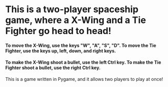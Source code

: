 # This is a two-player spaceship game, where a X-Wing and a Tie Fighter go head to head! 
#### To move the X-Wing, use the keys "W", "A", "S", "D". To move the Tie Fighter, use the keys up, left, down, and right keys. 
#### To make the X-Wing shoot a bullet, use the left Ctrl key. To make the Tie Fighter shoot a bullet, use the right Ctrl key.


This is a game written in Pygame, and it allows two players to play at once!
